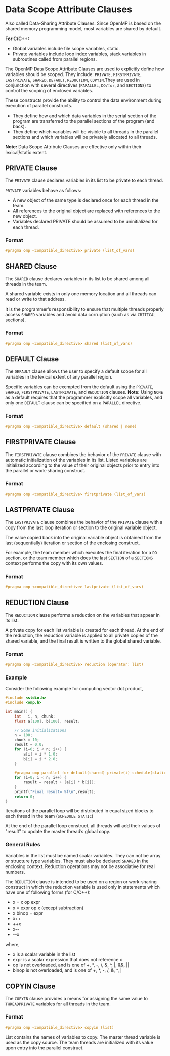 # Data Scope Attribute Clauses
Also called Data-Sharing Attribute Clauses.
Since OpenMP is based on the shared memory programming model, most variables are shared by default.

**For C/C++:**
- Global variables include file scope variables, static.
- Private variables include loop index variables, stack variables in subroutines called from parallel regions.

The OpenMP Data Scope Attribute Clauses are used to explicitly define how variables should be scoped. They include: `PRIVATE`, `FIRSTPRIVATE`, `LASTPRIVATE`, `SHARED`, `DEFAULT`, `REDUCTION`, `COPYIN`.They are used in conjunction with several directives (`PARALLEL`, `DO/for`, and `SECTIONS`) to control the scoping of enclosed variables.

These constructs provide the ability to control the data environment during execution of parallel constructs.
- They define how and which data variables in the serial section of the program are transferred to the parallel sections of the program (and back).
- They define which variables will be visible to all threads in the parallel sections and which variables will be privately allocated to all threads.

**Note:** Data Scope Attribute Clauses are effective only within their lexical/static extent.
## PRIVATE Clause
The `PRIVATE` clause declares variables in its list to be private to each thread.

`PRIVATE` variables behave as follows:
- A new object of the same type is declared once for each thread in the team.
- All references to the original object are replaced with references to the new object.
- Variables declared PRIVATE should be assumed to be uninitialized for each thread.
### Format
```c++
#pragma omp <compatible_directive> private (list_of_vars)
```
## SHARED Clause
The `SHARED` clause declares variables in its list to be shared among all threads in the team.

A shared variable exists in only one memory location and all threads can read or write to that address.

It is the programmer’s responsibility to ensure that multiple threads properly access `SHARED` variables and avoid data corruption (such as via `CRITICAL` sections).
### Format
```c++
#pragma omp <compatible_directive> shared (list_of_vars)
```
## DEFAULT Clause
The `DEFAULT` clause allows the user to specify a default scope for all variables in the lexical extent of any parallel region.

Specific variables can be exempted from the default using the `PRIVATE`, `SHARED`, `FIRSTPRIVATE`, `LASTPRIVATE`, and `REDUCTION` clauses.
**Note:** Using `NONE` as a default requires that the programmer explicitly scope all variables, and only one `DEFAULT` clause can be specified on a `PARALLEL` directive.
### Format
```c++
#pragma omp <compatible_directive> default (shared | none)
```
## FIRSTPRIVATE Clause
The `FIRSTPRIVATE` clause combines the behavior of the `PRIVATE` clause with automatic initialization of the variables in its list.
Listed variables are initialized according to the value of their original objects prior to entry into the parallel or work-sharing construct.
### Format
```c++
#pragma omp <compatible_directive> firstprivate (list_of_vars)
```
## LASTPRIVATE Clause
The `LASTPRIVATE` clause combines the behavior of the `PRIVATE` clause with a copy from the last loop iteration or section to the original variable object.

The value copied back into the original variable object is obtained from the last (sequentially) iteration or section of the enclosing construct.

For example, the team member which executes the final iteration for a `DO` section, or the team member which does the last `SECTION` of a `SECTIONS` context performs the copy with its own values.
### Format
```c++
#pragma omp <compatible_directive> lastprivate (list_of_vars)
```

## REDUCTION Clause
The `REDUCTION` clause performs a reduction on the variables that appear in its list.

A private copy for each list variable is created for each thread. At the end of the reduction, the reduction variable is applied to all private copies of the shared variable, and the final result is written to the global shared variable.
### Format
```c++
#pragma omp <compatible_directive> reduction (operator: list)
```
### Example
Consider the following example for computing vector dot product,
```c++
#include <stdio.h>
#include <omp.h>

int main() {
	int   i, n, chunk;
	float a[100], b[100], result;
	
	// Some initializations
	n = 100;
	chunk = 10;
	result = 0.0;
	for (i=0; i < n; i++) {
		a[i] = i * 1.0;
		b[i] = i * 2.0;
	}
	
	#pragma omp parallel for default(shared) private(i) schedule(static,chunk) reduction(+: result)  	
	for (i=0; i < n; i++) {
		result = result + (a[i] * b[i]);
	}
	printf("Final result= %f\n",result);
	return 0;
}
```
Iterations of the parallel loop will be distributed in equal sized blocks to each thread in the team (`SCHEDULE STATIC`)

At the end of the parallel loop construct, all threads will add their values of "result" to update the master thread’s global copy.
### General Rules
Variables in the list must be named scalar variables. They can not be array or structure type variables. They must also be declared `SHARED` in the enclosing context.
Reduction operations may not be associative for real numbers.

The `REDUCTION` clause is intended to be used on a region or work-sharing construct in which the reduction variable is used only in statements which have one of following forms (for C/C++):
- x = x op expr  
- x = expr op x (except subtraction)  
- x binop = expr  
- x++  
- ++x  
- x--  
- --x

where, 
- x is a scalar variable in the list  
- expr is a scalar expression that does not reference x  
- op is not overloaded, and is one of +, \*, -, /, &, ^, |, &&, ||  
- binop is not overloaded, and is one of +, \*, -, /, &, ^, |
## COPYIN Clause
The `COPYIN` clause provides a means for assigning the same value to `THREADPRIVATE` variables for all threads in the team.
### Format
```c++
#pragma omp <compatible_directive> copyin (list)
```
List contains the names of variables to copy. The master thread variable is used as the copy source. The team threads are initialized with its value upon entry into the parallel construct.

